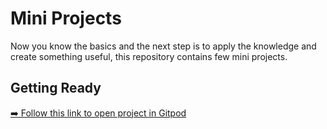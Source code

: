 # Mini Projects

Now you know the basics and the next step is to apply the knowledge and create something useful, this repository contains few mini projects.

## Getting Ready

[➡️ Follow this link to open project in Gitpod](https://gitpod.io/#https://github.com/codelex-io/prep-course-day-two)
